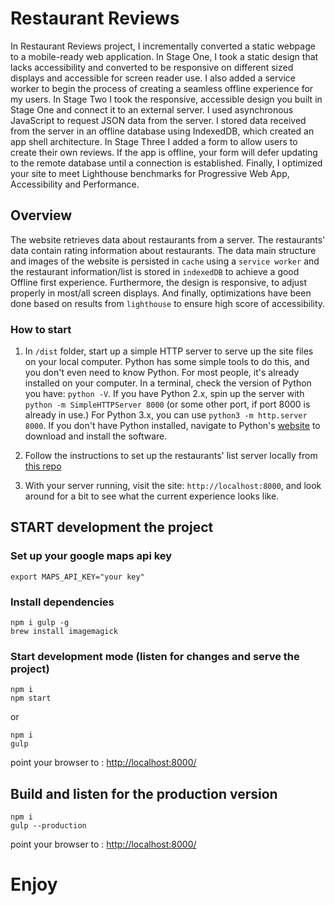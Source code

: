 # Restaurant Reviews


In Restaurant Reviews project, I incrementally converted a static webpage to a mobile-ready web application. 
In Stage One, I took a static design that lacks accessibility and converted to be responsive on different sized displays and accessible for screen reader use. I also added a service worker to begin the process of creating a seamless offline experience for my users. 
In Stage Two I took the responsive, accessible design you built in Stage One and connect it to an external server. I used asynchronous JavaScript to request JSON data from the server. I stored data received from the server in an offline database using IndexedDB, which created an app shell architecture. 
In Stage Three I added a form to allow users to create their own reviews. If the app is offline, your form will defer updating to the remote database until a connection is established. Finally, I optimized your site to meet Lighthouse benchmarks for Progressive Web App, Accessibility and Performance.

## Overview

 The website retrieves data about restaurants from a server. The restaurants' data contain rating information about restaurants. The data main structure and images of the website is persisted in `cache` using a `service worker` and the restaurant information/list is stored in `indexedDB` to achieve a good Offline first experience. Furthermore, the design is responsive, to adjust properly in most/all screen displays. And finally, optimizations have been done based on results from `lighthouse` to ensure high score of accessibility.

### How to start

1. In `/dist` folder, start up a simple HTTP server to serve up the site files on your local computer. Python has some simple tools to do this, and you don't even need to know Python. For most people, it's already installed on your computer. In a terminal, check the version of Python you have: `python -V`. If you have Python 2.x, spin up the server with `python -m SimpleHTTPServer 8000` (or some other port, if port 8000 is already in use.) For Python 3.x, you can use `python3 -m http.server 8000`. If you don't have Python installed, navigate to Python's [website](https://www.python.org/) to download and install the software.

1. Follow the instructions to set up the restaurants' list server locally from [this repo](https://github.com/udacity/mws-restaurant-stage-2)

1. With your server running, visit the site: `http://localhost:8000`, and look around for a bit to see what the current experience looks like.

## START development the project

### Set up your google maps api key

```shell
export MAPS_API_KEY="your key"
```

### Install dependencies

```shell
npm i gulp -g
brew install imagemagick
```

### Start development mode (listen for changes and serve the project)

```shell
npm i
npm start
```

or

```shell
npm i
gulp
```

point your browser to : <http://localhost:8000/>

## Build and listen for the production version

```shell
npm i
gulp --production
```

point your browser to : <http://localhost:8000/>

# Enjoy
